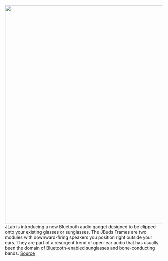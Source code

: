 <img src='https://cdn.vox-cdn.com/thumbor/HDARjmyJS0q_jfK-ztgj9TEqkJc=/0x0:3000x3000/1200x800/filters:focal(1260x1260:1740x1740)/cdn.vox-cdn.com/uploads/chorus_image/image/68637360/JLab_JBuds_Frames_glasses_greyed_out.0.jpg' width='700px' /><br/>
JLab is introducing a new Bluetooth audio gadget designed to be clipped onto your existing glasses or sunglasses. The JBuds Frames are two modules with downward-firing speakers you position right outside your ears. They are part of a resurgent trend of open-ear audio that has usually been the domain of Bluetooth-enabled sunglasses and bone-conducting bands.
<a href='https://www.theverge.com/2021/1/8/22219425/jlab-audio-jbuds-frames-open-ear-headphones-price-release-date'> Source <a/>